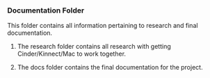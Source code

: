 ### Documentation Folder

This folder contains all information pertaining to research and final documentation.

1. The research folder contains all research with getting Cinder/Kinnect/Mac to work together. 

2. The docs folder contains the final documentation for the project.